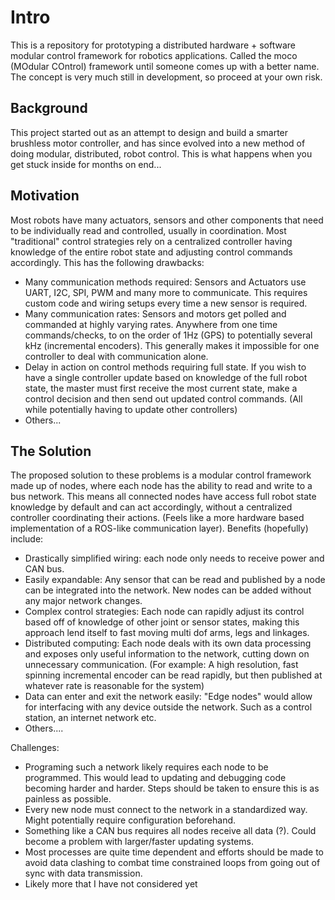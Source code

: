 # Intro
This is a repository for prototyping a distributed hardware + software modular control framework for robotics applications. Called the moco (MOdular COntrol) framework until someone comes up with a better name. The concept is very much still in development, so proceed at your own risk.

## Background
This project started out as an attempt to design and build a smarter brushless motor controller, and has since evolved into a new method of doing modular, distributed, robot control. This is what happens when you get stuck inside for months on end...

## Motivation
Most robots have many actuators, sensors and other components that need to be individually read and controlled, usually in coordination. Most "traditional" control strategies rely on a centralized controller having knowledge of the entire robot state and adjusting control commands accordingly. This has the following drawbacks:
* Many communication methods required: Sensors and Actuators use UART, I2C, SPI, PWM and many more to communicate. This requires custom code and wiring setups every time a new sensor is required.
* Many communication rates: Sensors and motors get polled and commanded at highly varying rates. Anywhere from one time commands/checks, to on the order of 1Hz (GPS) to potentially several kHz (incremental encoders). This generally makes it impossible for one controller to deal with communication alone.
* Delay in action on control methods requiring full state. If you wish to have a single controller update based on knowledge of the full robot state, the master must first receive the most current state, make a control decision and then send out updated control commands. (All while potentially having to update other controllers)
* Others...


## The Solution
The proposed solution to these problems is a modular control framework made up of nodes, where each node has the ability to read and write to a bus network. This means all connected nodes have access full robot state knowledge by default and can act accordingly, without a centralized controller coordinating their actions. (Feels like a more hardware based implementation of a ROS-like communication layer). Benefits (hopefully) include:
* Drastically simplified wiring: each node only needs to receive power and CAN bus.
* Easily expandable: Any sensor that can be read and published by a node can be integrated into the network. New nodes can be added without any major network changes.
* Complex control strategies: Each node can rapidly adjust its control based off of knowledge of other joint or sensor states, making this approach lend itself to fast moving multi dof arms, legs and linkages.
* Distributed computing: Each node deals with its own data processing and exposes only useful information to the network, cutting down on unnecessary communication. (For example: A high resolution, fast spinning incremental encoder can be read rapidly, but then published at whatever rate is reasonable for the system)
* Data can enter and exit the network easily: "Edge nodes" would allow for interfacing with any device outside the network. Such as a control station, an internet network etc.
* Others....

Challenges:
* Programing such a network likely requires each node to be programmed. This would lead to updating and debugging code becoming harder and harder. Steps should be taken to ensure this is as painless as possible.
* Every new node must connect to the network in a standardized way. Might potentially require configuration beforehand.
* Something like a CAN bus requires all nodes receive all data (?). Could become a problem with larger/faster updating systems.
* Most processes are quite time dependent and efforts should be made to avoid data clashing to combat time constrained loops from going out of sync with data transmission.
* Likely more that I have not considered yet
